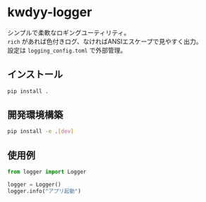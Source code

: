 # kwdyy-logger

シンプルで柔軟なロギングユーティリティ。  
`rich` があれば色付きログ、なければANSIエスケープで見やすく出力。  
設定は `logging_config.toml` で外部管理。

## インストール

```bash
pip install .
```

## 開発環境構築
```bash
pip install -e .[dev]
```

## 使用例
```Python
from logger import Logger

logger = Logger()
logger.info("アプリ起動")
```
